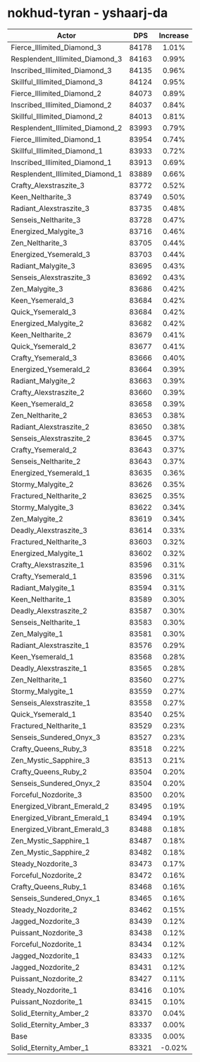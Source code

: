 # nokhud-tyran - yshaarj-da
| Actor | DPS | Increase |
|---|:---:|:---:|
|Fierce_Illimited_Diamond_3|84178|1.01%|
|Resplendent_Illimited_Diamond_3|84163|0.99%|
|Inscribed_Illimited_Diamond_3|84135|0.96%|
|Skillful_Illimited_Diamond_3|84124|0.95%|
|Fierce_Illimited_Diamond_2|84073|0.89%|
|Inscribed_Illimited_Diamond_2|84037|0.84%|
|Skillful_Illimited_Diamond_2|84013|0.81%|
|Resplendent_Illimited_Diamond_2|83993|0.79%|
|Fierce_Illimited_Diamond_1|83954|0.74%|
|Skillful_Illimited_Diamond_1|83933|0.72%|
|Inscribed_Illimited_Diamond_1|83913|0.69%|
|Resplendent_Illimited_Diamond_1|83889|0.66%|
|Crafty_Alexstraszite_3|83772|0.52%|
|Keen_Neltharite_3|83749|0.50%|
|Radiant_Alexstraszite_3|83735|0.48%|
|Senseis_Neltharite_3|83728|0.47%|
|Energized_Malygite_3|83716|0.46%|
|Zen_Neltharite_3|83705|0.44%|
|Energized_Ysemerald_3|83703|0.44%|
|Radiant_Malygite_3|83695|0.43%|
|Senseis_Alexstraszite_3|83692|0.43%|
|Zen_Malygite_3|83686|0.42%|
|Keen_Ysemerald_3|83684|0.42%|
|Quick_Ysemerald_3|83684|0.42%|
|Energized_Malygite_2|83682|0.42%|
|Keen_Neltharite_2|83679|0.41%|
|Quick_Ysemerald_2|83677|0.41%|
|Crafty_Ysemerald_3|83666|0.40%|
|Energized_Ysemerald_2|83664|0.39%|
|Radiant_Malygite_2|83663|0.39%|
|Crafty_Alexstraszite_2|83660|0.39%|
|Keen_Ysemerald_2|83658|0.39%|
|Zen_Neltharite_2|83653|0.38%|
|Radiant_Alexstraszite_2|83650|0.38%|
|Senseis_Alexstraszite_2|83645|0.37%|
|Crafty_Ysemerald_2|83643|0.37%|
|Senseis_Neltharite_2|83643|0.37%|
|Energized_Ysemerald_1|83635|0.36%|
|Stormy_Malygite_2|83626|0.35%|
|Fractured_Neltharite_2|83625|0.35%|
|Stormy_Malygite_3|83622|0.34%|
|Zen_Malygite_2|83619|0.34%|
|Deadly_Alexstraszite_3|83614|0.33%|
|Fractured_Neltharite_3|83603|0.32%|
|Energized_Malygite_1|83602|0.32%|
|Crafty_Alexstraszite_1|83596|0.31%|
|Crafty_Ysemerald_1|83596|0.31%|
|Radiant_Malygite_1|83594|0.31%|
|Keen_Neltharite_1|83589|0.30%|
|Deadly_Alexstraszite_2|83587|0.30%|
|Senseis_Neltharite_1|83583|0.30%|
|Zen_Malygite_1|83581|0.30%|
|Radiant_Alexstraszite_1|83576|0.29%|
|Keen_Ysemerald_1|83568|0.28%|
|Deadly_Alexstraszite_1|83565|0.28%|
|Zen_Neltharite_1|83560|0.27%|
|Stormy_Malygite_1|83559|0.27%|
|Senseis_Alexstraszite_1|83558|0.27%|
|Quick_Ysemerald_1|83540|0.25%|
|Fractured_Neltharite_1|83529|0.23%|
|Senseis_Sundered_Onyx_3|83527|0.23%|
|Crafty_Queens_Ruby_3|83518|0.22%|
|Zen_Mystic_Sapphire_3|83513|0.21%|
|Crafty_Queens_Ruby_2|83504|0.20%|
|Senseis_Sundered_Onyx_2|83504|0.20%|
|Forceful_Nozdorite_3|83500|0.20%|
|Energized_Vibrant_Emerald_2|83495|0.19%|
|Energized_Vibrant_Emerald_1|83494|0.19%|
|Energized_Vibrant_Emerald_3|83488|0.18%|
|Zen_Mystic_Sapphire_1|83487|0.18%|
|Zen_Mystic_Sapphire_2|83482|0.18%|
|Steady_Nozdorite_3|83473|0.17%|
|Forceful_Nozdorite_2|83472|0.16%|
|Crafty_Queens_Ruby_1|83468|0.16%|
|Senseis_Sundered_Onyx_1|83465|0.16%|
|Steady_Nozdorite_2|83462|0.15%|
|Jagged_Nozdorite_3|83439|0.12%|
|Puissant_Nozdorite_3|83438|0.12%|
|Forceful_Nozdorite_1|83434|0.12%|
|Jagged_Nozdorite_1|83433|0.12%|
|Jagged_Nozdorite_2|83431|0.12%|
|Puissant_Nozdorite_2|83427|0.11%|
|Steady_Nozdorite_1|83416|0.10%|
|Puissant_Nozdorite_1|83415|0.10%|
|Solid_Eternity_Amber_2|83370|0.04%|
|Solid_Eternity_Amber_3|83337|0.00%|
|Base|83335|0.00%|
|Solid_Eternity_Amber_1|83321|-0.02%|
